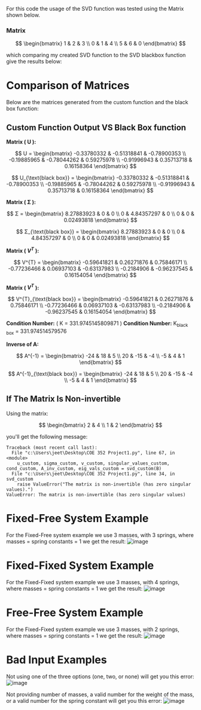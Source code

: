 For this code the usage of the SVD function was tested using the Matrix shown below. 

### Matrix
$$
\begin{bmatrix}
1 & 2 & 3 \\
0 & 1 & 4 \\
5 & 6 & 0
\end{bmatrix}
$$

which comparing my created SVD function to the SVD blackbox function give the results below: 

# Comparison of Matrices

Below are the matrices generated from the custom function and the black box function:

## Custom Function Output VS Black Box function

**Matrix \( U \):**

$$
U = \begin{bmatrix}
-0.33780332 & -0.51318841 & -0.78900353 \\
-0.19885965 & -0.78044262 & 0.59275978 \\
-0.91996943 & 0.35713718 & 0.16158364 
\end{bmatrix}
$$

$$
U_{\text{black box}} = \begin{bmatrix}
-0.33780332 & -0.51318841 & -0.78900353 \\
-0.19885965 & -0.78044262 & 0.59275978 \\
-0.91996943 & 0.35713718 & 0.16158364 
\end{bmatrix}
$$

**Matrix \( Σ \):**

$$
Σ = \begin{bmatrix}
8.27883923 & 0 & 0 \\
0 & 4.84357297 & 0 \\
0 & 0 & 0.02493818 
\end{bmatrix}
$$

$$
Σ_{\text{black box}} = \begin{bmatrix}
8.27883923 & 0 & 0 \\
0 & 4.84357297 & 0 \\
0 & 0 & 0.02493818 
\end{bmatrix}
$$

**Matrix \( $V^{T}$ \):**

$$
 V^{T} = \begin{bmatrix}
-0.59641821 & 0.26271876 & 0.75846171 \\
-0.77236466 & 0.06937103 & -0.63137983 \\
-0.2184906 & -0.96237545 & 0.16154054 
\end{bmatrix}
$$

**Matrix \( $V^{T}$ \):**

$$
V^{T}_{\text{black box}} = \begin{bmatrix}
-0.59641821 & 0.26271876 & 0.75846171 \\
-0.77236466 & 0.06937103 & -0.63137983 \\
-0.2184906 & -0.96237545 & 0.16154054 
\end{bmatrix}
$$

**Condition Number:** \( Κ = 331.9745145809871 \)
**Condition Number:**  K<sub>black box</sub> = 331.974514579576

**Inverse of A:**

$$
A^{-1} = \begin{bmatrix}
-24 & 18 & 5 \\
20 & -15 & -4 \\
-5 & 4 & 1 
\end{bmatrix}
$$

$$
A^{-1}_{\text{black box}} = \begin{bmatrix}
-24 & 18 & 5 \\
20 & -15 & -4 \\
-5 & 4 & 1 
\end{bmatrix}
$$

## If The Matrix Is Non-invertible
Using the matrix:

$$
\begin{bmatrix}
2 & 4 \\
1 & 2
\end{bmatrix}
$$


you'll get the following message: 

```plaintext
Traceback (most recent call last):  
  File "c:\Users\jeet\Desktop\COE 352 Project1.py", line 67, in <module>  
    u_custom, sigma_custom, v_custom, singular_values_custom, cond_custom, A_inv_custom, eig_vals_custom = svd_custom(B)  
  File "c:\Users\jeet\Desktop\COE 352 Project1.py", line 34, in svd_custom  
    raise ValueError("The matrix is non-invertible (has zero singular values).")  
ValueError: The matrix is non-invertible (has zero singular values)
```

# Fixed-Free System Example
For the Fixed-Free system example we use 3 masses, with 3 springs, where masses = spring constants = 1 we get the result: 
![image](https://github.com/user-attachments/assets/15f064df-b5ab-4e12-bca3-16c248a458a9)

# Fixed-Fixed System Example
For the Fixed-Fixed system example we use 3 masses, with 4 springs, where masses = spring constants = 1 we get the result: 
![image](https://github.com/user-attachments/assets/18fa9b31-c9af-4564-a605-920b6d38bbf4)

# Free-Free System Example
For the Fixed-Fixed system example we use 3 masses, with 2 springs, where masses = spring constants = 1 we get the result: 
![image](https://github.com/user-attachments/assets/559eae17-ef1a-440a-88f1-ba02c67fc32b)

# Bad Input Examples
Not using one of the three options (one, two, or none) will get you this error: 
![image](https://github.com/user-attachments/assets/865d5772-a048-46a1-9948-9ec446081b91)

Not providing number of masses, a valid number for the weight of the mass, or a valid number for the spring constant will get you this error: 
![image](https://github.com/user-attachments/assets/33bf7af4-7846-4aca-9b65-c465ba4a273f)


